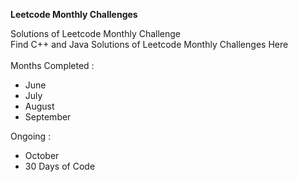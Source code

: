 <b>Leetcode Monthly Challenges</b> <br>

Solutions of Leetcode Monthly Challenge <br>
Find C++ and Java Solutions of Leetcode Monthly Challenges Here <br><br>
Months Completed :

  - June
  - July
  - August
  - September

Ongoing :

  - October
  - 30 Days of Code
